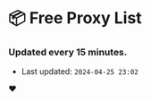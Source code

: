 # :package: Free Proxy List
### Updated every 15 minutes.

- Last updated: `2024-04-25 23:02`

:heart:
